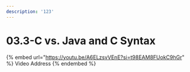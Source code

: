 ```yaml
---
description: '123'
---
```


# 03.3-C vs. Java and C Syntax

{% embed url="https://youtu.be/A6ELzsvVEnE?si=t98EAM8FUokC9hGr" %}
Video Address
{% endembed %}
